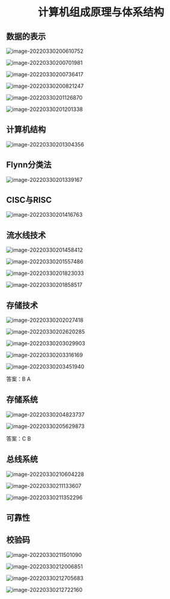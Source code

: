 <h1 align="center">计算机组成原理与体系结构</h1>

## 数据的表示

![image-20220330200610752](https://raw.githubusercontent.com/isIvanTsui/img/master/image-20220330200610752.png)

![image-20220330200701981](https://raw.githubusercontent.com/isIvanTsui/img/master/image-20220330200701981.png)

![image-20220330200736417](https://raw.githubusercontent.com/isIvanTsui/img/master/image-20220330200736417.png)

![image-20220330200821247](https://raw.githubusercontent.com/isIvanTsui/img/master/image-20220330200821247.png)

![image-20220330201126870](https://raw.githubusercontent.com/isIvanTsui/img/master/image-20220330201126870.png)

![image-20220330201201338](https://raw.githubusercontent.com/isIvanTsui/img/master/image-20220330201201338.png)

## 计算机结构

![image-20220330201304356](https://raw.githubusercontent.com/isIvanTsui/img/master/image-20220330201304356.png)

## Flynn分类法

![image-20220330201339167](https://raw.githubusercontent.com/isIvanTsui/img/master/image-20220330201339167.png)

## CISC与RISC

![image-20220330201416763](https://raw.githubusercontent.com/isIvanTsui/img/master/image-20220330201416763.png)

## 流水线技术

![image-20220330201458412](https://raw.githubusercontent.com/isIvanTsui/img/master/image-20220330201458412.png)

![image-20220330201557486](https://raw.githubusercontent.com/isIvanTsui/img/master/image-20220330201557486.png)

![image-20220330201823033](https://raw.githubusercontent.com/isIvanTsui/img/master/image-20220330201823033.png)

![image-20220330201858517](https://raw.githubusercontent.com/isIvanTsui/img/master/image-20220330201858517.png)

## 存储技术

![image-20220330202027418](https://raw.githubusercontent.com/isIvanTsui/img/master/image-20220330202027418.png)

![image-20220330202620285](https://raw.githubusercontent.com/isIvanTsui/img/master/image-20220330202620285.png)

![image-20220330203029903](https://raw.githubusercontent.com/isIvanTsui/img/master/image-20220330203029903.png)

![image-20220330203316169](https://raw.githubusercontent.com/isIvanTsui/img/master/image-20220330203316169.png)

![image-20220330203451940](https://raw.githubusercontent.com/isIvanTsui/img/master/image-20220330203451940.png)

答案：B A

## 存储系统

![image-20220330204823737](https://raw.githubusercontent.com/isIvanTsui/img/master/image-20220330204823737.png)

![image-20220330205629873](https://raw.githubusercontent.com/isIvanTsui/img/master/image-20220330205629873.png)

答案：C B

## 总线系统

![image-20220330210604228](https://raw.githubusercontent.com/isIvanTsui/img/master/image-20220330210604228.png)

![image-20220330211133607](https://raw.githubusercontent.com/isIvanTsui/img/master/image-20220330211133607.png)

![image-20220330211352296](https://raw.githubusercontent.com/isIvanTsui/img/master/image-20220330211352296.png)

## 可靠性

## 校验码

![image-20220330211501090](https://raw.githubusercontent.com/isIvanTsui/img/master/image-20220330211501090.png)

![image-20220330212006851](https://raw.githubusercontent.com/isIvanTsui/img/master/image-20220330212006851.png)

![image-20220330212705683](https://raw.githubusercontent.com/isIvanTsui/img/master/image-20220330212705683.png)

![image-20220330212722160](https://raw.githubusercontent.com/isIvanTsui/img/master/image-20220330212722160.png)